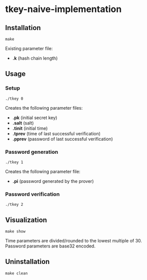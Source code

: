 # tkey-naive-implementation

## Installation
```
make
```

Existing parameter file:
- **.k** (hash chain length)

## Usage

### Setup
```
./tkey 0
```
Creates the following parameter files:
- **.pk** (initial secret key)
- **.salt** (salt)
- **.tinit** (initial time)
- **.tprev** (time of last successful verification)
- **.pprev** (password of last successful verification)

### Password generation
```
./tkey 1
```
Creates the following parameter file:
- **.pi** (password generated by the prover)

### Password verification
```
./tkey 2
```

## Visualization

```
make show
```
Time parameters are divided/rounded to the lowest multiple of 30. Password parameters are base32 encoded.

## Uninstallation
```
make clean
```
